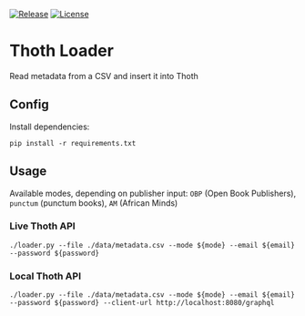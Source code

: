 [![Release](https://img.shields.io/github/release/thoth-pub/thoth-loader.svg?colorB=58839b)](https://github.com/thoth-pub/thoth-loader/releases) [![License](https://img.shields.io/github/license/thoth-pub/thoth-loader.svg?colorB=ff0000)](https://github.com/thoth-pub/thoth-loader/blob/master/LICENSE)

# Thoth Loader
Read metadata from a CSV and insert it into Thoth

## Config
Install dependencies:
```
pip install -r requirements.txt
```

## Usage

Available modes, depending on publisher input: `OBP` (Open Book Publishers), `punctum` (punctum books), `AM` (African Minds)

### Live Thoth API
```
./loader.py --file ./data/metadata.csv --mode ${mode} --email ${email} --password ${password}
```

### Local Thoth API
```
./loader.py --file ./data/metadata.csv --mode ${mode} --email ${email} --password ${password} --client-url http://localhost:8080/graphql
```

